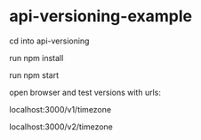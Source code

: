 # api-versioning-example

cd into api-versioning

run npm install

run npm start

open browser and test versions with urls:

localhost:3000/v1/timezone

localhost:3000/v2/timezone
